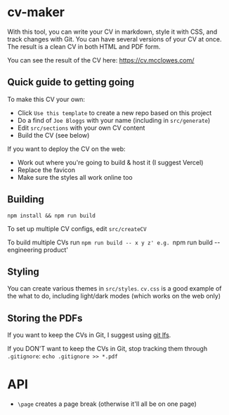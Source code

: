 # cv-maker

With this tool, you can write your CV in markdown, style it with CSS, and track changes with Git. You can have several versions of your CV at once. The result is a clean CV in both HTML and PDF form.

You can see the result of the CV here: https://cv.mcclowes.com/

## Quick guide to getting going

To make this CV your own:
- Click `Use this template` to create a new repo based on this project
- Do a find of `Joe Bloggs` with your name (including in `src/generate`)
- Edit `src/sections` with your own CV content
- Build the CV (see below)

If you want to deploy the CV on the web:
- Work out where you're going to build & host it (I suggest Vercel)
- Replace the favicon
- Make sure the styles all work online too

## Building

`npm install && npm run build`

To set up multiple CV configs, edit `src/createCV`

To build multiple CVs run `npm run build -- x y z'
e.g. `npm run build -- engineering product'

## Styling

You can create various themes in `src/styles`. `cv.css` is a good example of the what to do, including light/dark modes (which works on the web only)

## Storing the PDFs

If you want to keep the CVs in Git, I suggest using [git lfs](https://git-lfs.github.com/).

If you DON'T want to keep the CVs in Git, stop tracking them through `.gitignore`:
`echo .gitignore >> *.pdf`

# API

- `\page` creates a page break (otherwise it'll all be on one page)